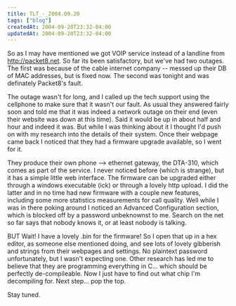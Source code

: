 ```yaml
---
title: TLT_-_2004.09.20
tags: ["blog"]
createdAt: 2004-09-20T23:32-04:00
updatedAt: 2004-09-20T23:32-04:00
---
```


So as I may have mentioned we got VOIP service instead of a landline from http://packet8.net. So far its been satisfactory, but we've had two outages. The first was because of the cable internet company -- messed up their DB of MAC addresses, but is fixed now. The second was tonight and was definately Packet8's fault.

The outage wasn't for long, and I called up the tech support using the cellphone to make sure that it wasn't our fault. As usual they answered fairly soon and told me that it was indeed a network outage on their end (even their website was down at this time). Said it would be up in about half and hour and indeed it was. But while I was thinking about it I thought I'd push on with my research into the details of their system. Once their webpage came back I noticed that they had a firmware upgrade available, so I went for it.

They produce their own phone --> ethernet gateway, the DTA-310, which comes as part of the service. I never noticed before (which is strange), but it has a simple little web interface. The firmware can be upgraded either through a windows executable (ick) or through a lovely http upload. I did the latter and in no time had new firmware with a couple new features, including some more statistics measurements for call quality. Well while I was in there poking around I noticed an Advanced Configuration section, which is blocked off by a password unbeknownst to me. Search on the net so far says that nobody knows it, or at least nobody is talking.

BUT Wait! I have a lovely .bin for the firmware! So I open that up in a hex editor, as someone else mentioned doing, and see lots of lovely gibberish and strings from their webpages and settings. No plaintext password unfortunately, but I wasn't expecting one. Other research has led me to believe that they are programming everything in C... which should be perfectly de-compileable. Now I just have to find out what chip I'm decompiling for. Next step... pop the top.

Stay tuned.

